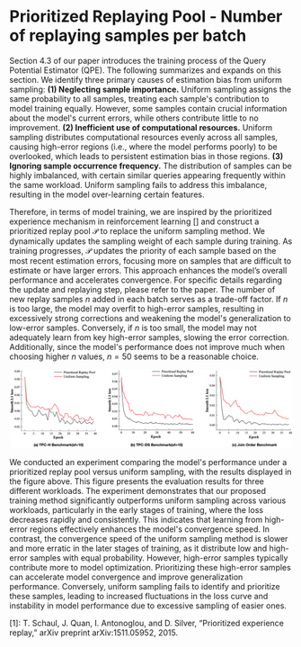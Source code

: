 # Prioritized Replaying Pool - Number of replaying samples per batch
Section 4.3 of our paper introduces the training process of the Query Potential Estimator (QPE). The following summarizes and expands on this section. We identify three primary causes of estimation bias from uniform sampling: **(1) Neglecting sample importance.** Uniform sampling assigns the same probability to all samples, treating each sample's contribution to model training equally. However, some samples contain crucial information about the model's current errors, while others contribute little to no improvement. **(2) Inefficient use of computational resources.** Uniform sampling distributes computational resources evenly across all samples, causing high-error regions (i.e., where the model performs poorly) to be overlooked, which leads to persistent estimation bias in those regions.  **(3) Ignoring sample occurrence frequency.** The distribution of samples can be highly imbalanced, with certain similar queries appearing frequently within the same workload. Uniform sampling fails to address this imbalance, resulting in the model over-learning certain features.

Therefore, in terms of model training, we are inspired by the prioritized experience mechanism in reinforcement learning [] and construct a prioritized replay pool $\mathcal{P}$ to replace the uniform sampling method. We dynamically updates the sampling weight of each sample during training. As training progresses, $\mathcal{P}$ updates the priority of each sample based on the most recent estimation errors, focusing more on samples that are difficult to estimate or have larger errors. This approach enhances the model’s overall performance and accelerates convergence. For specific details regarding the update and replaying step, please refer to the paper. The number of new replay samples $n$ added in each batch serves as a trade-off factor. If $n$ is too large, the model may overfit to high-error samples, resulting in excessively strong corrections and weakening the model's generalization to low-error samples. Conversely, if $n$ is too small, the model may not adequately learn from key high-error samples, slowing the error correction.  Additionally, since the model's performance does not improve much when choosing higher $n$ values, $n = 50$ seems to be a reasonable choice.

![image](https://github.com/MaYangrui6/QPE/blob/main/prioritized_replaying_pool/experiment.png)

We conducted an experiment comparing the model's performance under a prioritized replay pool versus uniform sampling, with the results displayed in the figure above. This figure presents the evaluation results for three different workloads. The experiment demonstrates that our proposed training method significantly outperforms uniform sampling across various workloads, particularly in the early stages of training, where the loss decreases rapidly and consistently. This indicates that learning from high-error regions effectively enhances the model's convergence speed. In contrast, the convergence speed of the uniform sampling method is slower and more erratic in the later stages of training, as it distribute low and high-error samples with equal probability. However, high-error samples typically contribute more to model optimization. Prioritizing these high-error samples can accelerate model convergence and improve generalization performance. Conversely, uniform sampling fails to identify and prioritize these samples, leading to increased fluctuations in the loss curve and instability in model performance due to excessive sampling of easier ones.

[1]: T. Schaul, J. Quan, I. Antonoglou, and D. Silver, “Prioritized experience replay,” arXiv preprint arXiv:1511.05952, 2015.
